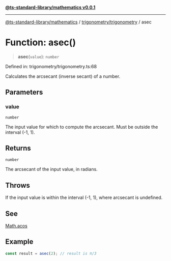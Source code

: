 [**@ts-standard-library/mathematics v0.0.1**](../../../README.md)

***

[@ts-standard-library/mathematics](../../../README.md) / [trigonometry/trigonometry](../README.md) / asec

# Function: asec()

> **asec**(`value`): `number`

Defined in: trigonometry/trigonometry.ts:68

Calculates the arcsecant (inverse secant) of a number.

## Parameters

### value

`number`

The input value for which to compute the arcsecant. Must be outside the interval (-1, 1).

## Returns

`number`

The arcsecant of the input value, in radians.

## Throws

If the input value is within the interval (-1, 1), where arcsecant is undefined.

## See

[Math.acos](https://developer.mozilla.org/en-US/docs/Web/JavaScript/Reference/Global_Objects/Math/acos)

## Example

```typescript
const result = asec(2); // result is π/3
```
